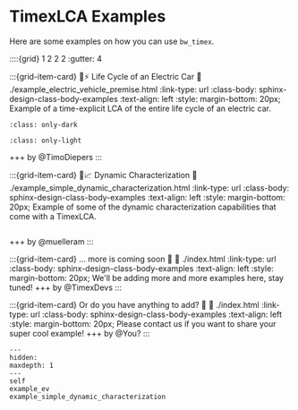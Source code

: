 # TimexLCA Examples 

Here are some examples on how you can use `bw_timex`.

::::{grid} 1 2 2 2
:gutter: 4

:::{grid-item-card} 🚗⚡ Life Cycle of an Electric Car
:link: ./example_electric_vehicle_premise.html
:link-type: url
:class-body: sphinx-design-class-body-examples
:text-align: left
:style: margin-bottom: 20px;
Example of a time-explicit LCA of the entire life cycle of an electric car.
```{image} ./data/ev_lifecycle_dark.svg
:class: only-dark
```
```{image} ./data/ev_lifecycle_light.svg
:class: only-light
```
+++
by @TimoDiepers
:::

:::{grid-item-card} 🌿📈 Dynamic Characterization
:link: ./example_simple_dynamic_characterization.html
:link-type: url
:class-body: sphinx-design-class-body-examples
:text-align: left
:style: margin-bottom: 20px;
Example of some of the dynamic characterization capabilities that come with a TimexLCA.
```{image} ./data/dynamic_characterization.svg
```
+++
by @muelleram
:::

:::{grid-item-card} ... more is coming soon 🤗
:link: ./index.html
:link-type: url
:class-body: sphinx-design-class-body-examples
:text-align: left
:style: margin-bottom: 20px;
We'll be adding more and more examples here, stay tuned!
+++
by @TimexDevs
:::

:::{grid-item-card} Or do you have anything to add? 🧐
:link: ./index.html
:link-type: url
:class-body: sphinx-design-class-body-examples
:text-align: left
:style: margin-bottom: 20px;
Please contact us if you want to share your super cool example!
+++
by @You?
:::


```{toctree}
---
hidden:
maxdepth: 1
---
self
example_ev
example_simple_dynamic_characterization
```
